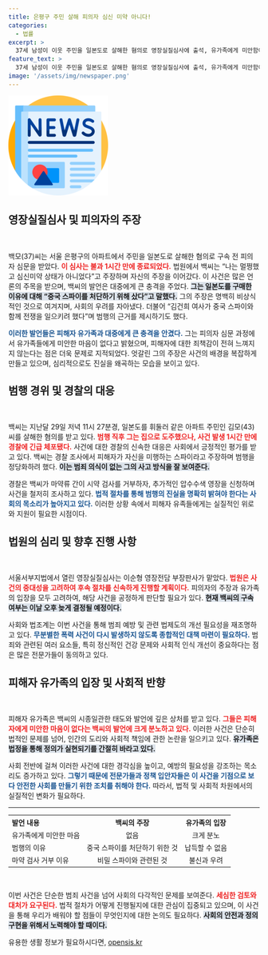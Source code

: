 ```yaml
---
title: 은평구 주민 살해 피의자 심신 미약 아니다!
categories:
  - 법률
excerpt: >
  37세 남성이 이웃 주민을 일본도로 살해한 혐의로 영장실질심사에 출석, 유가족에게 미안함이 없다고 재차 주장하며 중국 스파이 음모론을 펼쳤다. 법원은 그의 구속 여부를 검토 중이다.
feature_text: >
  37세 남성이 이웃 주민을 일본도로 살해한 혐의로 영장실질심사에 출석, 유가족에게 미안함이 없다고 재차 주장하며 중국 스파이 음모론을 펼쳤다. 법원은 그의 구속 여부를 검토 중이다.
image: '/assets/img/newspaper.png'
---
```


<p><img src="/assets/img/newspaper.png" alt="kimp 속보" /></p>

<h2 data-ke-size="size26">영장실질심사 및 피의자의 주장</h2>

<p data-ke-size="size16">&nbsp;</p>

<p>백모(37)씨는 서울 은평구의 아파트에서 주민을 일본도로 살해한 혐의로 구속 전 피의자 심문을 받았다. <b><span style="color: #ee2323;">이 심사는 불과 1시간 만에 종료되었다.</span></b> 법원에서 백씨는 “나는 멀쩡했고 심신미약 상태가 아니었다”고 주장하며 자신의 주장을 이어갔다. 이 사건은 많은 언론의 주목을 받으며, 백씨의 발언은 대중에게 큰 충격을 주었다. <b><span style="background-color: #21538527;">그는 일본도를 구매한 이유에 대해 “중국 스파이를 처단하기 위해 샀다”고 말했다.</span></b> 그의 주장은 명백히 비상식적인 것으로 여겨지며, 사회의 우려를 자아냈다. 더불어 “김건희 여사가 중국 스파이와 함께 전쟁을 일으키려 했다”며 범행의 근거를 제시하기도 했다. </p>

<p><b><span style="color: #1a5490;">이러한 발언들은 피해자 유가족과 대중에게 큰 충격을 안겼다.</span></b> 그는 피의자 심문 과정에서 유가족들에게 미안한 마음이 없다고 밝혔으며, 피해자에 대한 죄책감이 전혀 느껴지지 않는다는 점은 더욱 문제로 지적되었다. 엇갈린 그의 주장은 사건의 배경을 복잡하게 만들고 있으며, 심리적으로도 진실을 왜곡하는 모습을 보이고 있다.</p>

<h2 data-ke-size="size26">범행 경위 및 경찰의 대응</h2>

<p data-ke-size="size16">&nbsp;</p>

<p>백씨는 지난달 29일 저녁 11시 27분경, 일본도를 휘둘러 같은 아파트 주민인 김모(43)씨를 살해한 혐의를 받고 있다. <b><span style="color: #ee2323;">범행 직후 그는 집으로 도주했으나, 사건 발생 1시간 만에 경찰에 긴급 체포됐다.</span></b> 사건에 대한 경찰의 신속한 대응은 사회에서 긍정적인 평가를 받고 있다. 백씨는 경찰 조사에서 피해자가 자신을 미행하는 스파이라고 주장하며 범행을 정당화하려 했다. <b><span style="background-color: #21538527;">이는 범죄 의식이 없는 그의 사고 방식을 잘 보여준다.</span></b></p>

<p>경찰은 백씨가 마약류 간이 시약 검사를 거부하자, 추가적인 압수수색 영장을 신청하며 사건을 철저히 조사하고 있다. <b><span style="color: #1a5490;">법적 절차를 통해 범행의 진실을 명확히 밝혀야 한다는 사회의 목소리가 높아지고 있다.</span></b> 이러한 상황 속에서 피해자 유족들에게는 실질적인 위로와 지원이 필요한 시점이다. </p>

<h2 data-ke-size="size26">법원의 심리 및 향후 진행 사항</h2>

<p data-ke-size="size16">&nbsp;</p>

<p>서울서부지법에서 열린 영장실질심사는 이순형 영장전담 부장판사가 맡았다. <b><span style="color: #ee2323;">법원은 사건의 중대성을 고려하여 후속 절차를 신속하게 진행할 계획이다.</span></b> 피의자의 주장과 유가족의 입장을 모두 고려하여, 해당 사건을 공정하게 판단할 필요가 있다. <b><span style="background-color: #21538527;">현재 백씨의 구속 여부는 이날 오후 늦게 결정될 예정이다.</span></b></p>

<p>사회와 법조계는 이번 사건을 통해 범죄 예방 및 관련 법제도의 개선 필요성을 재조명하고 있다. <b><span style="color: #1a5490;">무분별한 폭력 사건이 다시 발생하지 않도록 종합적인 대책 마련이 필요하다.</span></b> 범죄와 관련된 여러 요소들, 특히 정신적인 건강 문제와 사회적 인식 개선이 중요하다는 점은 많은 전문가들이 동의하고 있다.</p>

<h2 data-ke-size="size26">피해자 유가족의 입장 및 사회적 반향</h2>

<p data-ke-size="size16">&nbsp;</p>

<p>피해자 유가족은 백씨의 시종일관한 태도와 발언에 깊은 상처를 받고 있다. <b><span style="color: #ee2323;">그들은 피해자에게 미안한 마음이 없다는 백씨의 발언에 크게 분노하고 있다.</span></b> 이러한 사건은 단순히 법적인 문제를 넘어, 인간의 도리와 사회적 책임에 관한 논란을 일으키고 있다. <b><span style="background-color: #21538527;">유가족은 법정을 통해 정의가 실현되기를 간절히 바라고 있다.</span></b></p>

<p>사회 전반에 걸쳐 이러한 사건에 대한 경각심을 높이고, 예방의 필요성을 강조하는 목소리도 증가하고 있다. <b><span style="color: #1a5490;">그렇기 때문에 전문가들과 정책 입안자들은 이 사건을 기점으로 보다 안전한 사회를 만들기 위한 조치를 취해야 한다.</span></b> 따라서, 법적 및 사회적 차원에서의 실질적인 변화가 필요하다.</p>

<hr>

<table style="width: 100%;">
    <tr>
        <th style="text-align: left;">발언 내용</th>
        <th style="text-align: center;">백씨의 주장</th>
        <th style="text-align: center;">유가족의 입장</th>
    </tr>
    <tr>
        <td style="text-align: left;">유가족에게 미안한 마음</td>
        <td style="text-align: center;">없음</td>
        <td style="text-align: center;">크게 분노</td>
    </tr>
    <tr>
        <td style="text-align: left;">범행의 이유</td>
        <td style="text-align: center;">중국 스파이를 처단하기 위한 것</td>
        <td style="text-align: center;">납득할 수 없음</td>
    </tr>
    <tr>
        <td style="text-align: left;">마약 검사 거부 이유</td>
        <td style="text-align: center;">비밀 스파이와 관련된 것</td>
        <td style="text-align: center;">불신과 우려</td>
    </tr>
</table> 

<p data-ke-size="size16">&nbsp;</p>

<p>이번 사건은 단순한 범죄 사건을 넘어 사회의 다각적인 문제를 보여준다. <b><span style="color: #ee2323;">세심한 검토와 대처가 요구된다.</span></b> 법적 절차가 어떻게 진행될지에 대한 관심이 집중되고 있으며, 이 사건을 통해 우리가 배워야 할 점들이 무엇인지에 대한 논의도 필요하다. <b><span style="background-color: #21538527;">사회의 안전과 정의 구현을 위해서 노력해야 할 때이다.</span></b></p>
유용한 생활 정보가 필요하시다면, <a href="https://opensis.kr" rel="dofollow">opensis.kr</a>


